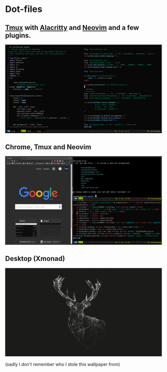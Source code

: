 # Dot-files

## [Tmux](https://github.com/tmux/tmux) with [Alacritty](https://github.com/jwilm/alacritty) and [Neovim](https://neovim.io/) and a few plugins.

![Alt text](Pictures/tmux-nvim.png?raw=true "Tmux Setup")

## Chrome, Tmux and Neovim

![Alt text](Pictures/chrome-nvim-tmux.png?raw=true "Chrome and neovim")

## Desktop (Xmonad)

![Alt text](Pictures/desktop.png?raw=true "desktop") 

(sadly I don't remember who I stole this wallpaper from)

<!-- :vim: nospell: !--> 
